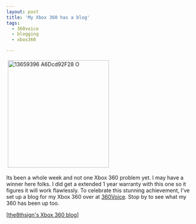 ```yaml
---
layout: post
title: 'My Xbox 360 has a blog'
tags:
  - 360voice
  - blogging
  - xbox360

---
```


<img src="http://www.the8thsign.com/wp-content/uploads/2006/10/13659396_a6dcd92f28_o-tm.jpg" alt="13659396 A6Dcd92F28 O" border="0" height="286" hspace="4" vspace="4" width="269" />

Its been a whole week and not one Xbox 360 problem yet. I may have a winner here folks. I did get a extended 1 year warranty with this one so it figures it will work flawlessly.  To celebrate this stunning achievement,  I've set up a blog for my Xbox 360 over at  <a href="http://www.360voice.com/">360Voice</a>. Stop by to see what my 360 has been up too.

[<a href="http://www.360voice.com/blog.asp?tag=the8thsign">the8thsign's Xbox 360 blog</a>]

<!-- technorati tags start -->
<!-- technorati tags end -->
